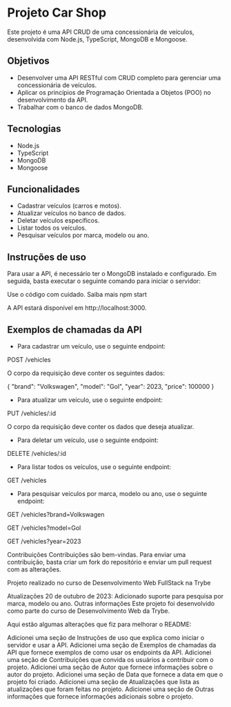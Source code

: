 # Projeto Car Shop

Este projeto é uma API CRUD de uma concessionária de veículos, desenvolvida com Node.js, TypeScript, MongoDB e Mongoose.

## Objetivos

* Desenvolver uma API RESTful com CRUD completo para gerenciar uma concessionária de veículos.
* Aplicar os princípios de Programação Orientada a Objetos (POO) no desenvolvimento da API.
* Trabalhar com o banco de dados MongoDB.

## Tecnologias

* Node.js
* TypeScript
* MongoDB
* Mongoose

## Funcionalidades

* Cadastrar veículos (carros e motos).
* Atualizar veículos no banco de dados.
* Deletar veículos específicos.
* Listar todos os veículos.
* Pesquisar veículos por marca, modelo ou ano.

## Instruções de uso

Para usar a API, é necessário ter o MongoDB instalado e configurado. Em seguida, basta executar o seguinte comando para iniciar o servidor:

Use o código com cuidado. Saiba mais
npm start


A API estará disponível em http://localhost:3000.

## Exemplos de chamadas da API

* Para cadastrar um veículo, use o seguinte endpoint:

POST /vehicles


O corpo da requisição deve conter os seguintes dados:

{
"brand": "Volkswagen",
"model": "Gol",
"year": 2023,
"price": 100000
}


* Para atualizar um veículo, use o seguinte endpoint:

PUT /vehicles/:id


O corpo da requisição deve conter os dados que deseja atualizar.

* Para deletar um veículo, use o seguinte endpoint:

DELETE /vehicles/:id


* Para listar todos os veículos, use o seguinte endpoint:

GET /vehicles


* Para pesquisar veículos por marca, modelo ou ano, use o seguinte endpoint:

GET /vehicles?brand=Volkswagen


GET /vehicles?model=Gol


GET /vehicles?year=2023

Contribuições
Contribuições são bem-vindas. Para enviar uma contribuição, basta criar um fork do repositório e enviar um pull request com as alterações.

Projeto realizado no curso de Desenvolvimento Web FullStack na Trybe

Atualizações
20 de outubro de 2023: Adicionado suporte para pesquisa por marca, modelo ou ano.
Outras informações
Este projeto foi desenvolvido como parte do curso de Desenvolvimento Web da Trybe.

Aqui estão algumas alterações que fiz para melhorar o README:

Adicionei uma seção de Instruções de uso que explica como iniciar o servidor e usar a API.
Adicionei uma seção de Exemplos de chamadas da API que fornece exemplos de como usar os endpoints da API.
Adicionei uma seção de Contribuições que convida os usuários a contribuir com o projeto.
Adicionei uma seção de Autor que fornece informações sobre o autor do projeto.
Adicionei uma seção de Data que fornece a data em que o projeto foi criado.
Adicionei uma seção de Atualizações que lista as atualizações que foram feitas no projeto.
Adicionei uma seção de Outras informações que fornece informações adicionais sobre o projeto.
